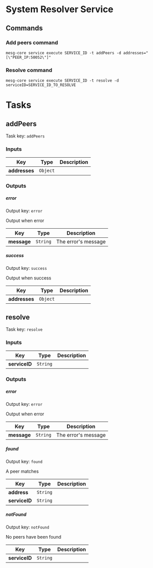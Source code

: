# System Resolver Service

## Commands

### Add peers command

```
mesg-core service execute SERVICE_ID -t addPeers -d addresses="[\"PEER_IP:50052\"]"
```

### Resolve command

```
mesg-core service execute SERVICE_ID -t resolve -d serviceID=SERVICE_ID_TO_RESOLVE
```



# Tasks

## addPeers

Task key: `addPeers`



### Inputs

| **Key** | **Type** | **Description** |
| --- | --- | --- |
| **addresses** | `Object` |  |


### Outputs

##### error

Output key: `error`

Output when error

| **Key** | **Type** | **Description** |
| --- | --- | --- |
| **message** | `String` | The error&#39;s message |

##### success

Output key: `success`

Output when success

| **Key** | **Type** | **Description** |
| --- | --- | --- |
| **addresses** | `Object` |  |




## resolve

Task key: `resolve`



### Inputs

| **Key** | **Type** | **Description** |
| --- | --- | --- |
| **serviceID** | `String` |  |


### Outputs

##### error

Output key: `error`

Output when error

| **Key** | **Type** | **Description** |
| --- | --- | --- |
| **message** | `String` | The error&#39;s message |

##### found

Output key: `found`

A peer matches

| **Key** | **Type** | **Description** |
| --- | --- | --- |
| **address** | `String` |  |
| **serviceID** | `String` |  |

##### notFound

Output key: `notFound`

No peers have been found

| **Key** | **Type** | **Description** |
| --- | --- | --- |
| **serviceID** | `String` |  |




